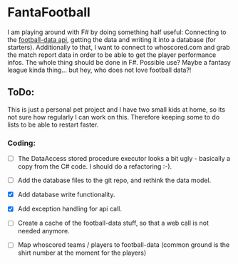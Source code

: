 # FantaFootball
I am playing around with F# by doing something half useful: Connecting to the [football-data api](http://football-data.org/), getting the data and writing it into a database (for starters).
Additionally to that, I want to connect to whoscored.com and grab the match report data in order to be able to get the player performance infos. 
The whole thing should be done in F#. Possible use? Maybe a fantasy league kinda thing... but hey, who does not love football data?!

## ToDo:

This is just a personal pet project and I have two small kids at home, so its not sure how regularly I can work on this. Therefore keeping some to do lists to be able to restart faster. 

### Coding:
- [ ] The DataAccess stored procedure executor looks a bit ugly - basically a copy from the C# code. I should do a refactoring :-).
- [ ] Add the database files to the git repo, and rethink the data model.
- [x] Add database write functionality.
- [x] Add exception handling for api call.
- [ ] Create a cache of the football-data stuff, so that a web call is not needed anymore.
- [ ] Map whoscored teams / players to football-data (common ground is the shirt number at the moment for the players)

